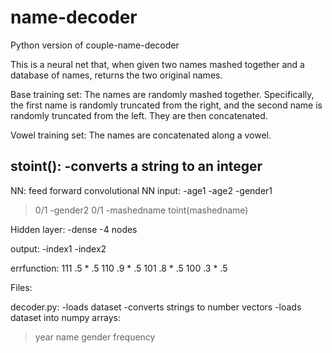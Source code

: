 # name-decoder
Python version of couple-name-decoder

This is a neural net that, when given two names mashed together and a database of names, returns the two original names.

Base training set:
The names are randomly mashed together. Specifically, the first name is randomly truncated from the right, and the second name is randomly truncated from the left. They are then concatenated.

Vowel training set:
The names are concatenated along a vowel.

stoint():
 -converts a string to an integer
 -
 


NN:
feed forward convolutional NN
input:
-age1
-age2
-gender1
 >0/1
-gender2
 >0/1
-mashedname
 >toint(mashedname)

Hidden layer:
 -dense
 -4 nodes

output:
-index1
-index2

errfunction:
111      .5 * .5
110      .9 * .5
101      .8 * .5
100      .3 * .5

Files:

decoder.py:
-loads dataset
-converts strings to number vectors
-loads dataset into numpy arrays:
 >year
 >name
 >gender
 >frequency


